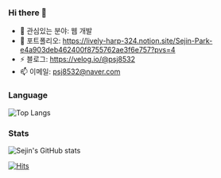 ### Hi there 👋

<!--
**psj8532/psj8532** is a ✨ _special_ ✨ repository because its `README.md` (this file) appears on your GitHub profile.

Here are some ideas to get you started:
-->

- 🌱 관심있는 분야: 웹 개발
- 💬 포트폴리오: https://lively-harp-324.notion.site/Sejin-Park-e4a903deb462400f8755762ae3f6e757?pvs=4
- ⚡ 블로그: https://velog.io/@psj8532
- 📫 이메일: psj8532@naver.com


### Language
![Top Langs](https://github-readme-stats.vercel.app/api/top-langs/?username=psj8532&layout=compact)


### Stats
![Sejin's GitHub stats](https://github-readme-stats.vercel.app/api?username=psj8532&count_private=true&show_icons=true)

[![Hits](https://hits.seeyoufarm.com/api/count/incr/badge.svg?url=https%3A%2F%2Fgithub.com%2Fpsj8532%2Fhit-counter&count_bg=%2379C83D&title_bg=%23555555&icon=&icon_color=%23E7E7E7&title=hits&edge_flat=false)](https://hits.seeyoufarm.com)
